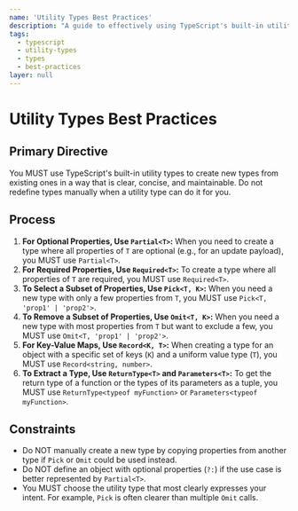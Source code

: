 ```yaml
---
name: 'Utility Types Best Practices'
description: "A guide to effectively using TypeScript's built-in utility types (Partial, Pick, Omit, Record, etc.) to manipulate and create new types."
tags:
  - typescript
  - utility-types
  - types
  - best-practices
layer: null
---
```


# Utility Types Best Practices

## Primary Directive

You MUST use TypeScript's built-in utility types to create new types from existing ones in a way that is clear, concise, and maintainable. Do not redefine types manually when a utility type can do it for you.

## Process

1.  **For Optional Properties, Use `Partial<T>`:** When you need to create a type where all properties of `T` are optional (e.g., for an update payload), you MUST use `Partial<T>`.
2.  **For Required Properties, Use `Required<T>`:** To create a type where all properties of `T` are required, you MUST use `Required<T>`.
3.  **To Select a Subset of Properties, Use `Pick<T, K>`:** When you need a new type with only a few properties from `T`, you MUST use `Pick<T, 'prop1' | 'prop2'>`.
4.  **To Remove a Subset of Properties, Use `Omit<T, K>`:** When you need a new type with most properties from `T` but want to exclude a few, you MUST use `Omit<T, 'prop1' | 'prop2'>`.
5.  **For Key-Value Maps, Use `Record<K, T>`:** When creating a type for an object with a specific set of keys (`K`) and a uniform value type (`T`), you MUST use `Record<string, number>`.
6.  **To Extract a Type, Use `ReturnType<T>` and `Parameters<T>`:** To get the return type of a function or the types of its parameters as a tuple, you MUST use `ReturnType<typeof myFunction>` or `Parameters<typeof myFunction>`.

## Constraints

- Do NOT manually create a new type by copying properties from another type if `Pick` or `Omit` could be used instead.
- Do NOT define an object with optional properties (`?:`) if the use case is better represented by `Partial<T>`.
- You MUST choose the utility type that most clearly expresses your intent. For example, `Pick` is often clearer than multiple `Omit` calls.
